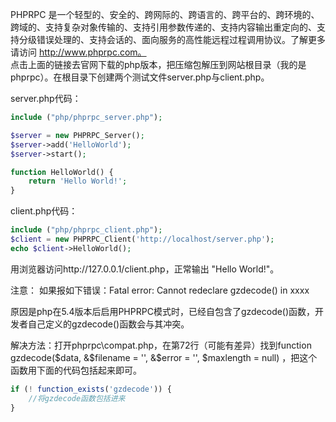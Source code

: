 PHPRPC 是一个轻型的、安全的、跨网际的、跨语言的、跨平台的、跨环境的、跨域的、支持复杂对象传输的、支持引用参数传递的、支持内容输出重定向的、支持分级错误处理的、支持会话的、面向服务的高性能远程过程调用协议。了解更多请访问 http://www.phprpc.com。  
点击上面的链接去官网下载的php版本，把压缩包解压到网站根目录（我的是phprpc）。在根目录下创建两个测试文件server.php与client.php。  
  
server.php代码：  
```php
include ("php/phprpc_server.php");

$server = new PHPRPC_Server();
$server->add('HelloWorld');
$server->start();

function HelloWorld() {
    return 'Hello World!';
}
```
  
client.php代码：  
```php
include ("php/phprpc_client.php");
$client = new PHPRPC_Client('http://localhost/server.php');
echo $client->HelloWorld();
```
用浏览器访问http://127.0.0.1/client.php，正常输出 "Hello World!"。

  
注意：
如果报如下错误：Fatal error: Cannot redeclare gzdecode() in xxxx   
  
原因是php在5.4版本后启用PHPRPC模式时，已经自包含了gzdecode()函数，开发者自己定义的gzdecode()函数会与其冲突。  
   
解决方法：打开phprpc\compat.php，在第72行（可能有差异）找到function gzdecode($data, &$filename = '', &$error = '', $maxlength = null) ，把这个函数用下面的代码包括起来即可。
```php
if (! function_exists('gzdecode')) {
    //将gzdecode函数包括进来
}  
```









